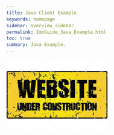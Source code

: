 ```yaml
---
title: Java Client Example
keywords: homepage
sidebar: overview_sidebar
permalink: ImpGuide_Java_Example.html
toc: true
summary: Java Example.
---
```



![Under Construction](images/UnderConstruction.jpg)

